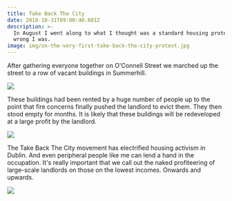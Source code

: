 ```yaml
---
title: Take Back The City
date: 2018-10-31T09:00:40.601Z
description: >-
  In August I went along to what I thought was a standard housing protest, how
  wrong I was.
image: img/on-the-very-first-take-back-the-city-protest.jpg
---
```

After gathering everyone together on O'Connell Street we marched up the street to a row of vacant buildings in Summerhill.

![](/img/very-early-morning-outside-the-summerhill-occupation.jpg)

These buildings had been rented by a huge number of people up to the point that fire concerns finally pushed the landlord to evict them. They then stood empty for months. It is likely that these buildings will be redeveloped at a large profit by the landlord. 

![](/img/the-sit-down-protest-after-that-very-scary-eviction.jpg)

The Take Back The City movement has electrified housing activism in Dublin. And even peripheral people like me can lend a hand in the occupation. It's really important that we call out the naked profiteering of large-scale landlords on those on the lowest incomes. Onwards and upwards. 

![](/img/homes-for-all.jpg)
